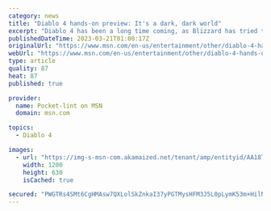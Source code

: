 ```yaml
---
category: news
title: "Diablo 4 hands-on preview: It's a dark, dark world"
excerpt: "Diablo 4 has been a long time coming, as Blizzard has tried to right past wrongs by taking its sweet time and making sure it's fully ready before bringing it to the masses. As part of that slow-boil ..."
publishedDateTime: 2023-03-21T01:00:17Z
originalUrl: "https://www.msn.com/en-us/entertainment/other/diablo-4-hands-on-preview-it-s-a-dark-dark-world/ar-AA18SO16"
webUrl: "https://www.msn.com/en-us/entertainment/other/diablo-4-hands-on-preview-it-s-a-dark-dark-world/ar-AA18SO16"
type: article
quality: 87
heat: 87
published: true

provider:
  name: Pocket-lint on MSN
  domain: msn.com

topics:
  - Diablo 4

images:
  - url: "https://img-s-msn-com.akamaized.net/tenant/amp/entityid/AA18T2xv.img?h=630&w=1200&m=6&q=60&o=t&l=f&f=jpg"
    width: 1200
    height: 630
    isCached: true

secured: "PWGTRs4SMt6CgHMAsw7QXLolSkZnkaI37yPGTMysHFM3J5L0pLymK53m+HilNU+jlFciiq7RF8ftSNlKolEt6xTuy48ooS38FdvNPagyUdikhUwW+i/1E2qtblMfMN+qGjIFr8DEirlwBvnfNOWHvCsKSe0r6xRnCNd1zSjWxrbwiOjQ06MS8YahtLlcCwSFpcMPiZUdwuLRpqPIirMb9IGHpDnr3njSGX04Dyfz+JnGyMTaXAzqiCqYsIJQS5LXKagPipUss2+prfeV698x312xVu+OlvbOBMn+dMfH8X4LeljHJujs3RRDkw3Wbl3GX7kP8UIXWRuoL8F09RCY96Zo31uFKTZAYopivQRgac0=;xNaqRARVTCtRRopixIvuZw=="
---
```


